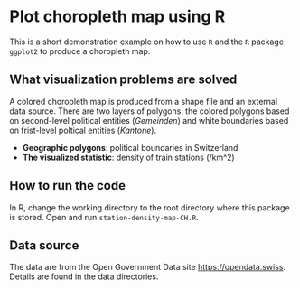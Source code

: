 # Plot choropleth map using R

This is a short demonstration example on how to use `R` and the `R` package `ggplot2` to produce a choropleth map. 


## What visualization problems are solved

A colored choropleth map is produced from a shape file and an external data source. There are two layers of polygons: the colored polygons based on second-level political entities (*Gemeinden*) and white boundaries based on frist-level poltical entities (*Kantone*).

- **Geographic polygons**: political boundaries in Switzerland
- **The visualized statistic**: density of train stations (/km^2)


## How to run the code

In R, change the working directory to the root directory where this package is stored. Open and run `station-density-map-CH.R`.


## Data source

The data are from the Open Government Data site https://opendata.swiss. Details are found in the data directories.


